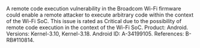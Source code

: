A remote code execution vulnerability in the Broadcom Wi-Fi firmware could enable a remote attacker to execute arbitrary code within the context of the Wi-Fi SoC. This issue is rated as Critical due to the possibility of remote code execution in the context of the Wi-Fi SoC. Product: Android. Versions: Kernel-3.10, Kernel-3.18. Android ID: A-34199105. References: B-RB#110814.